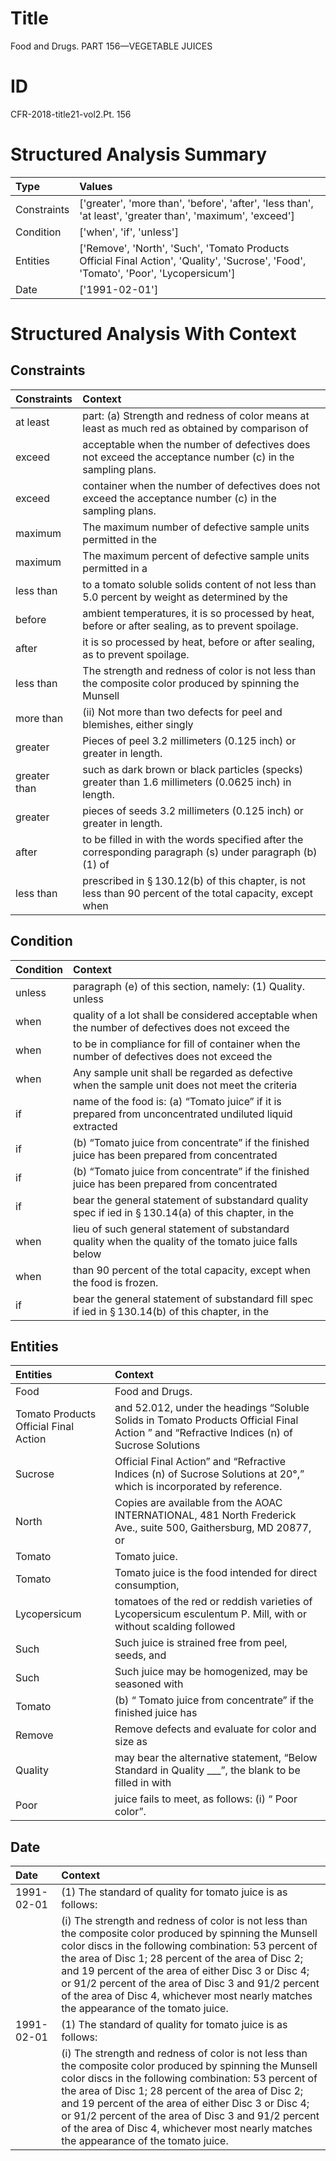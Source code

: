 # Title

 Food and Drugs. PART 156—VEGETABLE JUICES


# ID

 CFR-2018-title21-vol2.Pt. 156


# Structured Analysis Summary

| Type        | Values                                                                                                                               |
|:------------|:-------------------------------------------------------------------------------------------------------------------------------------|
| Constraints | ['greater', 'more than', 'before', 'after', 'less than', 'at least', 'greater than', 'maximum', 'exceed']                            |
| Condition   | ['when', 'if', 'unless']                                                                                                             |
| Entities    | ['Remove', 'North', 'Such', 'Tomato Products Official Final Action', 'Quality', 'Sucrose', 'Food', 'Tomato', 'Poor', 'Lycopersicum'] |
| Date        | ['1991-02-01']                                                                                                                       |


# Structured Analysis With Context

 


## Constraints

| Constraints   | Context                                                                                                              |
|:--------------|:---------------------------------------------------------------------------------------------------------------------|
| at least      | part: (a) Strength and redness of color means at least as much red as obtained by comparison of                      |
| exceed        | acceptable when the number of defectives does not exceed  the acceptance number (c) in the sampling plans.           |
| exceed        | container when the number of defectives does not exceed  the acceptance number (c) in the sampling plans.            |
| maximum       | The  maximum number of defective sample units permitted in the                                                       |
| maximum       | The  maximum percent of defective sample units permitted in a                                                        |
| less than     | to a tomato soluble solids content of not less than 5.0 percent by weight as determined by the                       |
| before        | ambient temperatures, it is so processed by heat, before  or after sealing, as to prevent spoilage.                  |
| after         | it is so processed by heat, before or after  sealing, as to prevent spoilage.                                        |
| less than     | The strength and redness of color is not less than the composite color produced by spinning the Munsell              |
| more than     | (ii) Not  more than two defects for peel and blemishes, either singly                                                |
| greater       | Pieces of peel 3.2 millimeters (0.125 inch) or greater  in length.                                                   |
| greater than  | such as dark brown or black particles (specks) greater than  1.6 millimeters (0.0625 inch) in length.                |
| greater       | pieces of seeds 3.2 millimeters (0.125 inch) or greater  in length.                                                  |
| after         | to be filled in with the words specified after the corresponding paragraph (s) under paragraph (b)(1) of             |
| less than     | prescribed in &#167;&#8201;130.12(b) of this chapter, is not less than 90 percent of the total capacity, except when |


## Condition

| Condition   | Context                                                                                                              |
|:------------|:---------------------------------------------------------------------------------------------------------------------|
| unless      | paragraph (e) of this section, namely: (1) Quality. unless                                                           |
| when        | quality of a lot shall be considered acceptable when the number of defectives does not exceed the                    |
| when        | to be in compliance for fill of container when the number of defectives does not exceed the                          |
| when        | Any sample unit shall be regarded as defective  when the sample unit does not meet the criteria                      |
| if          | name of the food is: (a) &#8220;Tomato juice&#8221; if it is prepared from unconcentrated undiluted liquid extracted |
| if          | (b) &#8220;Tomato juice from concentrate&#8221;  if the finished juice has been prepared from concentrated           |
| if          | (b) &#8220;Tomato juice from concentrate&#8221;  if the finished juice has been prepared from concentrated           |
| if          | bear the general statement of substandard quality spec if ied in &#167;&#8201;130.14(a) of this chapter, in the      |
| when        | lieu of such general statement of substandard quality when the quality of the tomato juice falls below               |
| when        | than 90 percent of the total capacity, except when  the food is frozen.                                              |
| if          | bear the general statement of substandard fill spec if ied in &#167;&#8201;130.14(b) of this chapter, in the         |


## Entities

| Entities                              | Context                                                                                                                                                      |
|:--------------------------------------|:-------------------------------------------------------------------------------------------------------------------------------------------------------------|
| Food                                  | Food  and Drugs.                                                                                                                                             |
| Tomato Products Official Final Action | and 52.012, under the headings &#8220;Soluble Solids in Tomato Products Official Final Action &#8221; and &#8220;Refractive Indices (n) of Sucrose Solutions |
| Sucrose                               | Official Final Action&#8221; and &#8220;Refractive Indices (n) of Sucrose  Solutions at 20&#176;,&#8221; which is incorporated by reference.                 |
| North                                 | Copies are available from the AOAC INTERNATIONAL, 481  North Frederick Ave., suite 500, Gaithersburg, MD 20877, or                                           |
| Tomato                                | Tomato  juice.                                                                                                                                               |
| Tomato                                | Tomato juice is the food intended for direct consumption,                                                                                                    |
| Lycopersicum                          | tomatoes of the red or reddish varieties of Lycopersicum esculentum P. Mill, with or without scalding followed                                               |
| Such                                  | Such juice is strained free from peel, seeds, and                                                                                                            |
| Such                                  | Such juice may be homogenized, may be seasoned with                                                                                                          |
| Tomato                                | (b) &#8220; Tomato juice from concentrate&#8221; if the finished juice has                                                                                   |
| Remove                                | Remove defects and evaluate for color and size as                                                                                                            |
| Quality                               | may bear the alternative statement, &#8220;Below Standard in Quality ___&#8221;, the blank to be filled in with                                              |
| Poor                                  | juice fails to meet, as follows: (i) &#8220; Poor  color&#8221;.                                                                                             |


## Date

| Date       | Context                                                                                                                                                                                                                                                                                                                                                                                                                                        |
|:-----------|:-----------------------------------------------------------------------------------------------------------------------------------------------------------------------------------------------------------------------------------------------------------------------------------------------------------------------------------------------------------------------------------------------------------------------------------------------|
| 1991-02-01 | (1) The standard of quality for tomato juice is as follows:                                                                                                                                                                                                                                                                                                                                                                                    |
|            |               (i) The strength and redness of color is not less than the composite color produced by spinning the Munsell color discs in the following combination: 53 percent of the area of Disc 1; 28 percent of the area of Disc 2; and 19 percent of the area of either Disc 3 or Disc 4; or 91/2 percent of the area of Disc 3 and 91/2 percent of the area of Disc 4, whichever most nearly matches the appearance of the tomato juice. |
| 1991-02-01 | (1) The standard of quality for tomato juice is as follows:                                                                                                                                                                                                                                                                                                                                                                                    |
|            |               (i) The strength and redness of color is not less than the composite color produced by spinning the Munsell color discs in the following combination: 53 percent of the area of Disc 1; 28 percent of the area of Disc 2; and 19 percent of the area of either Disc 3 or Disc 4; or 91/2 percent of the area of Disc 3 and 91/2 percent of the area of Disc 4, whichever most nearly matches the appearance of the tomato juice. |



